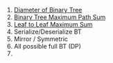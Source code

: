 1. [Diameter of Binary Tree](https://leetcode.com/problems/diameter-of-binary-tree/)
2. [Binary Tree Maximum Path Sum](https://leetcode.com/problems/binary-tree-maximum-path-sum/)
3. [Leaf to Leaf Maximum Sum](https://www.geeksforgeeks.org/find-maximum-path-sum-two-leaves-binary-tree/)
4. Serialize/Deserialize BT
5. Mirror / Symmetric
6. All possible full BT (DP)
7. 